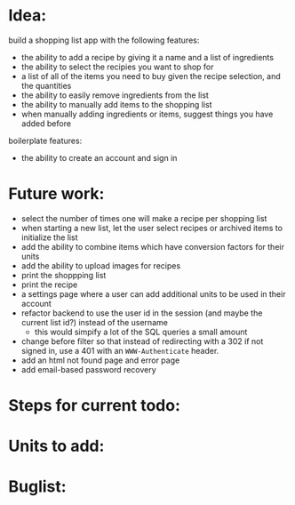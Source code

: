 # Idea:
build a shopping list app with the following features:
- the ability to add a recipe by giving it a name and a list of ingredients
- the ability to select the recipies you want to shop for
- a list of all of the items you need to buy given the recipe selection, and the quantities
- the ability to easily remove ingredients from the list
- the ability to manually add items to the shopping list
- when manually adding ingredients or items, suggest things you have added before

boilerplate features:
- the ability to create an account and sign in


# Future work:
- select the number of times one will make a recipe per shopping list
- when starting a new list, let the user select recipes or archived items to initialize the list
- add the ability to combine items which have conversion factors for their units
- add the ability to upload images for recipes
- print the shoppping list
- print the recipe
- a settings page where a user can add additional units to be used in their account
- refactor backend to use the user id in the session (and maybe the current list id?) instead of the username
  - this would simpify a lot of the SQL queries a small amount
- change before filter so that instead of redirecting with a 302 if not signed in, use a 401 with an `WWW-Authenticate` header.
- add an html not found page and error page
- add email-based password recovery


# Steps for current todo:


# Units to add:


# Buglist:


